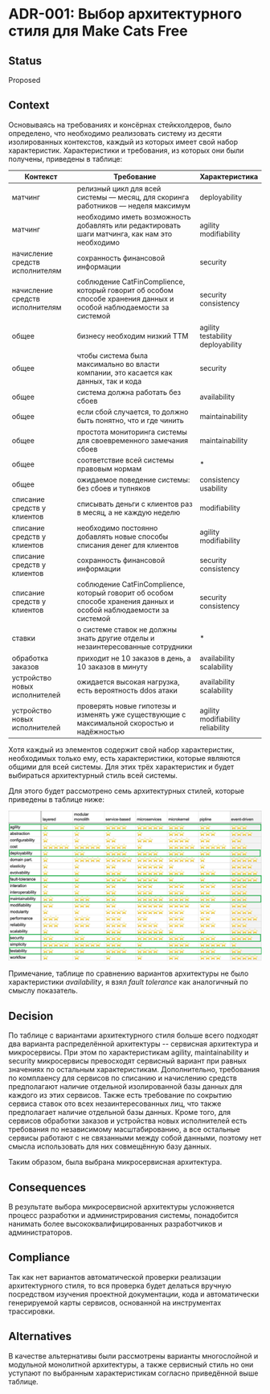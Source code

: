 # ADR-001: Выбор архитектурного стиля для Make Cats Free

## Status
Proposed

## Context
Основываясь на требованиях и консёрнах стейкхолдеров, было определено, что необходимо реализовать систему из десяти изолированных контекстов, каждый из которых имеет свой набор характеристик.
Характеристики и требования, из которых они были получены, приведены в таблице:

| Контекст                        | Требование                                                                                                        | Характеристика                              |
| ------------------------------- | ----------------------------------------------------------------------------------------------------------------- | ------------------------------------------- |
| матчинг                         | релизный цикл для всей системы — месяц, для скоринга работников — неделя максимум                                 | deployability                               |
| матчинг                         | необходимо иметь возможность добавлять или редактировать шаги матчинга, как нам это необходимо                    | agility<br/> modifiability                  |
| начисление средств исполнителям | сохранность финансовой информации                                                                                 | security                                    |
| начисление средств исполнителям | соблюдение CatFinComplience, который говорит об особом способе хранения данных и особой наблюдаемости за системой | security<br/> consistency                   |
| общее                           | бизнесу необходим низкий ТТМ                                                                                      | agility<br/> testability<br/> deployability |
| общее                           | чтобы система была максимально во власти компании, это касается как данных, так и кода                            | security                                    |
| общее                           | система должна работать без сбоев                                                                                 | availability                                |
| общее                           | если сбой случается, то должно быть понятно, что и где чинить                                                     | maintainability                             |
| общее                           | простота мониторинга системы для своевременного замечания сбоев                                                   | maintainability                             |
| общее                           | соответствие всей системы правовым нормам                                                                         | *                                           |
| общее                           | ожидаемое поведение системы: без сбоев и тупняков                                                                 | consistency<br/> usability                  |
| списание средств у клиентов     | списывать деньги с клиентов раз в месяц, а не каждую неделю                                                       | modifiability                               |
| списание средств у клиентов     | необходимо постоянно добавлять новые способы списания денег для клиентов                                          | agility<br/> modifiability                  |
| списание средств у клиентов     | сохранность финансовой информации                                                                                 | security<br/> consistency                   |
| списание средств у клиентов     | соблюдение CatFinComplience, который говорит об особом способе хранения данных и особой наблюдаемости за системой | security<br/> consistency                   |
| ставки                          | о системе ставок не должны знать другие отделы и незаинтересованные сотрудники                                    | *                                           |
| обработка заказов               | приходит не 10 заказов в день, а 10 заказов в минуту                                                              | availability<br/> scalability               |
| устройство новых исполнителей   | ожидается высокая нагрузка, есть вероятность ddos атаки                                                           | availability<br/> scalability               |
| устройство новых исполнителей   | проверять новые гипотезы и изменять уже существующие с максимальной скоростью и надёжностью                       | agility<br/> modifiability<br/> reliability |

Хотя каждый из элементов содержит свой набор характеристик, необходимых только ему, есть характеристики, которые являются общими для всей системы.
Для этих трёх характеристик и будет выбираться архитектурный стиль всей системы.

Для этого будет рассмотрено семь архитектурных стилей, которые приведены в таблице ниже:

![architecture-styles](architecture-styles/architecture-styles.png)

Примечание, таблице по сравнению вариантов архитектуры не было характеристики *availability*, я взял *fault tolerance* как аналогичный по смыслу показатель.

## Decision

По таблице с вариантами архитектурного стиля больше всего подходят два варианта распределённой архитектуры -- сервисная архитектура и микросервисы.
При этом по характеристикам agility, maintainability и security микросервисы превосходят сервисный вариант при равных значениях по остальным характеристикам.
Дополнительно, требования по комплаенсу для сервисов по списанию и начислению средств предполагают наличие отдельной изолированной базы данных для каждого из этих сервисов.
Также есть требование по сокрытию сервиса ставок ото всех незаинтересованных лиц, что также предполагает наличие отдельной базы данных.
Кроме того, для сервисов обработки заказов и устройства новых исполнителей есть требования по независимому масштабированию, а все остальные сервисы работают с не связанными между собой данными, поэтому нет смысла использовать для них совмещённую базу данных.

Таким образом, была выбрана микросервисная архитектура.

## Consequences

В результате выбора микросервисной архитектуры усложняется процесс разработки и администрирования системы, понадобится нанимать более высококвалифицированных разработчиков и администраторов.

## Сompliance

Так как нет вариантов автоматической проверки реализации архитектурного стиля, то вся проверка будет делаться вручную посредством изучения проектной документации, кода и автоматически генерируемой карты сервисов, основанной на инструментах трассировки.

## Alternatives

В качестве альтернативы были рассмотрены варианты многослойной и модульной монолитной архитектуры, а также сервисный стиль но они уступают по выбранным характеристикам согласно приведённой выше таблице.
